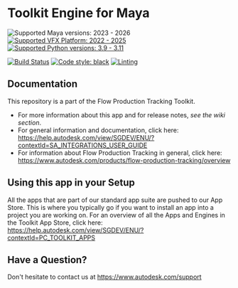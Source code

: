 # Toolkit Engine for Maya

![Supported Maya versions: 2023 - 2026](https://img.shields.io/badge/Maya-2023_--_2026-blue?logo=autodeskmaya&logoColor=f5f5f5 "Support Maya versions")
[![Supported VFX Platform: 2022 - 2025](https://img.shields.io/badge/VFX_Platform-2025_|_2024_|_2023_|_2022-blue)](http://www.vfxplatform.com/ "Supported VFX Platform")
[![Supported Python versions: 3.9 - 3.11](https://img.shields.io/badge/Python-3.11_|_3.10_|_3.9-blue?logo=python&logoColor=f5f5f5)](https://www.python.org/ "Supported Python versions")

[![Build Status](https://dev.azure.com/shotgun-ecosystem/Toolkit/_apis/build/status/Engines/tk-maya?branchName=master)](https://dev.azure.com/shotgun-ecosystem/Toolkit/_build/latest?definitionId=28&branchName=master)
[![Code style: black](https://img.shields.io/badge/code%20style-black-000000.svg)](https://github.com/psf/black)
[![Linting](https://img.shields.io/badge/PEP8%20by-Hound%20CI-a873d1.svg)](https://houndci.com)

## Documentation
This repository is a part of the Flow Production Tracking Toolkit.

- For more information about this app and for release notes, *see the wiki section*.
- For general information and documentation, click here: https://help.autodesk.com/view/SGDEV/ENU/?contextId=SA_INTEGRATIONS_USER_GUIDE
- For information about Flow Production Tracking in general, click here: https://www.autodesk.com/products/flow-production-tracking/overview

## Using this app in your Setup
All the apps that are part of our standard app suite are pushed to our App Store.
This is where you typically go if you want to install an app into a project you are
working on. For an overview of all the Apps and Engines in the Toolkit App Store,
click here: https://help.autodesk.com/view/SGDEV/ENU/?contextId=PC_TOOLKIT_APPS

## Have a Question?
Don't hesitate to contact us at https://www.autodesk.com/support
